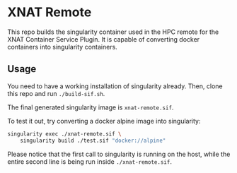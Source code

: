 # XNAT Remote
This repo builds the singularity container used in the HPC remote for the XNAT
Container Service Plugin. It is capable of converting docker containers into
singularity containers.

## Usage
You need to have a working installation of singularity already. Then, clone this
repo and run `./build-sif.sh`.

The final generated singularity image is `xnat-remote.sif`.


To test it out, try converting a docker alpine image into singularity:
```bash
singularity exec ./xnat-remote.sif \
    singularity build ./test.sif "docker://alpine"
```

Please notice that the first call to singularity is running on the host, while
the entire second line is being run inside `./xnat-remote.sif`.
